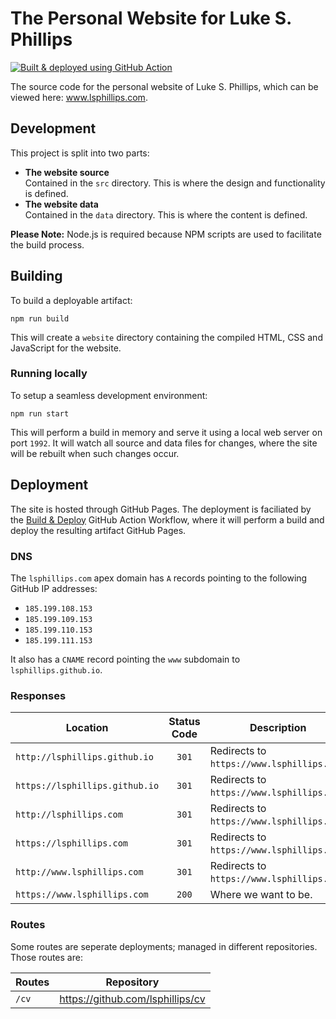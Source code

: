 # The Personal Website for Luke S. Phillips

[![Built & deployed using GitHub Action](https://github.com/lsphillips/lsphillips.github.io/actions/workflows/build-and-deploy.yml/badge.svg?branch=main)](https://github.com/lsphillips/lsphillips.github.io/actions)

The source code for the personal website of Luke S. Phillips, which can be viewed here: www.lsphillips.com.

## Development

This project is split into two parts:

- **The website source**\
  Contained in the `src` directory. This is where the design and functionality is defined.
- **The website data**\
  Contained in the `data` directory. This is where the content is defined.

**Please Note:** Node.js is required because NPM scripts are used to facilitate the build process.

## Building

To build a deployable artifact:

```
npm run build
```

This will create a `website` directory containing the compiled HTML, CSS and JavaScript for the website.

### Running locally

To setup a seamless development environment:

```
npm run start
```

This will perform a build in memory and serve it using a local web server on port `1992`. It will watch all source and data files for changes, where the site will be rebuilt when such changes occur.

## Deployment

The site is hosted through GitHub Pages. The deployment is faciliated by the [Build & Deploy](.github/workflows/build-and-deploy.yml) GitHub Action Workflow, where it will perform a build and deploy the resulting artifact GitHub Pages.

### DNS

The `lsphillips.com` apex domain has `A` records pointing to the following GitHub IP addresses:

  - `185.199.108.153`
  - `185.199.109.153`
  - `185.199.110.153`
  - `185.199.111.153`

It also has a `CNAME` record pointing the `www` subdomain to `lsphillips.github.io`.

### Responses

| Location                       | Status Code | Description                                |
| ------------------------------ | :---------: | ------------------------------------------ |
| `http://lsphillips.github.io`  | `301`       | Redirects to `https://www.lsphillips.com`. |
| `https://lsphillips.github.io` | `301`       | Redirects to `https://www.lsphillips.com`. |
| `http://lsphillips.com`        | `301`       | Redirects to `https://www.lsphillips.com`. |
| `https://lsphillips.com`       | `301`       | Redirects to `https://www.lsphillips.com`. |
| `http://www.lsphillips.com`    | `301`       | Redirects to `https://www.lsphillips.com`. |
| `https://www.lsphillips.com`   | `200`       | Where we want to be.                       |

### Routes

Some routes are seperate deployments; managed in different repositories. Those routes are:

| Routes | Repository                       |
| ------ | -------------------------------- |
| `/cv`  | https://github.com/lsphillips/cv |
